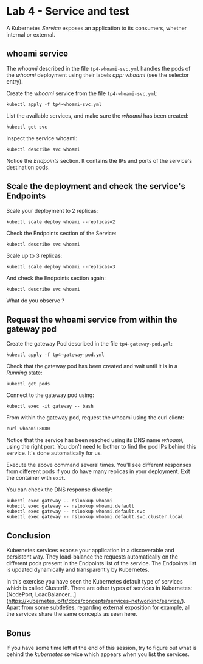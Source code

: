 # Lab 4 - Service and test

A Kubernetes *Service* exposes an application to its consumers, whether internal or external.

## whoami service

The *whoami* described in the file `tp4-whoami-svc.yml` handles the pods of the *whoami* deployment using their labels *app: whoami*
(see the selector entry).

Create the *whoami* service from the file `tp4-whoami-svc.yml`:
```shell script
kubectl apply -f tp4-whoami-svc.yml
```

List the available services, and make sure the *whoami* has been created:
```shell script
kubectl get svc
```

Inspect the service whoami:
```shell script
kubectl describe svc whoami
```

Notice the *Endpoints* section. It contains the IPs and ports of the service's destination pods.

## Scale the deployment and check the service's Endpoints
Scale your deployment to 2 replicas:
```shell script
kubectl scale deploy whoami --replicas=2
```

Check the Endpoints section of the Service:
```shell script
kubectl describe svc whoami
```

Scale up to 3 replicas:
```shell script
kubectl scale deploy whoami --replicas=3
```

And check the Endpoints section again:
```shell
kubectl describe svc whoami
```
What do you observe ?

## Request the whoami service from within the gateway pod

Create the gateway Pod described in the file `tp4-gateway-pod.yml`:
```shell script
kubectl apply -f tp4-gateway-pod.yml
```

Check that the gateway pod has been created and wait until it is in a *Running* state:
```shell script
kubectl get pods
```

Connect to the gateway pod using:
```shell script
kubectl exec -it gateway -- bash
```

From within the gateway pod, request the whoami using the curl client:
```shell script
curl whoami:8080
```

Notice that the service has been reached using its DNS name *whoami*, using the right port.
You don't need to bother to find the pod IPs behind this service. It's done automatically for us.

Execute the above command several times. You'll see different responses from different pods if you do have many replicas in your deployment.
Exit the container with `exit`.

You can check the DNS response directly:

```shell
kubectl exec gateway -- nslookup whoami
kubectl exec gateway -- nslookup whoami.default
kubectl exec gateway -- nslookup whoami.default.svc
kubectl exec gateway -- nslookup whoami.default.svc.cluster.local
```

## Conclusion

Kubernetes services expose your application in a discoverable and persistent way.
They load-balance the requests automatically on the different pods present in the Endpoints list of the service.
The Endpoints list is updated dynamically and transparently by Kubernetes.

In this exercise you have seen the Kubernetes default type of services which is called ClusterIP.
There are other types of services in Kubernetes: [NodePort, LoadBalancer...] (https://kubernetes.io/fr/docs/concepts/services-networking/service/).
Apart from some subtleties, regarding external exposition for example, all the services share the same concepts as seen here.

## Bonus
If you have some time left at the end of this session, try to figure out what is behind the *kubernetes* service which appears when you list the services.
